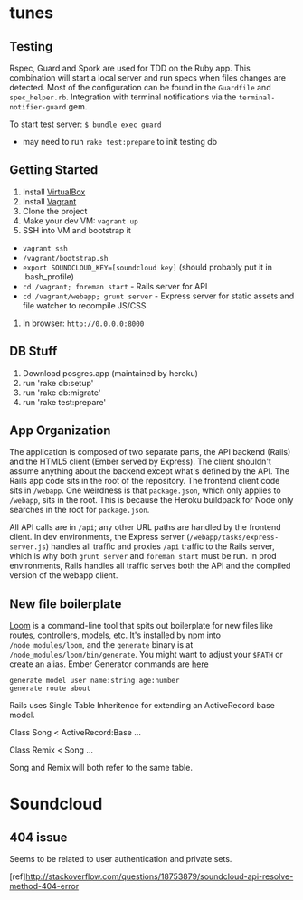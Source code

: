 tunes
=====

## Testing

Rspec, Guard and Spork are used for TDD on the Ruby app. This combination will start a local server and run specs when files changes are detected. Most of the configuration can be found in the `Guardfile` and  `spec_helper.rb`. Integration with terminal notifications via the `terminal-notifier-guard` gem.

To start test server: `$ bundle exec guard`

* may need to run `rake test:prepare` to init testing db


## Getting Started

1. Install [VirtualBox](https://www.virtualbox.org/wiki/Downloads)
1. Install [Vagrant](http://downloads.vagrantup.com/)
1. Clone the project
1. Make your dev VM: `vagrant up`
1. SSH into VM and bootstrap it
  * `vagrant ssh`
  * `/vagrant/bootstrap.sh`
  * `export SOUNDCLOUD_KEY=[soundcloud key]` (should probably put it in .bash_profile)
  * `cd /vagrant; foreman start` - Rails server for API
  * `cd /vagrant/webapp; grunt server` - Express server for static assets and file watcher to recompile JS/CSS
1. In browser: `http://0.0.0.0:8000`

## DB Stuff

1. Download posgres.app (maintained by heroku)
2. run 'rake db:setup'
3. run 'rake db:migrate'
4. run 'rake test:prepare'

## App Organization

The application is composed of two separate parts, the API backend (Rails) and the HTML5 client (Ember served by Express). The client shouldn't assume anything about the backend except what's defined by the API. The Rails app code sits in the root of the repository. The frontend client code sits in `/webapp`. One weirdness is that `package.json`, which only applies to `/webapp`, sits in the root. This is because the Heroku buildpack for Node only searches in the root for `package.json`.

All API calls are in `/api`; any other URL paths are handled by the frontend client. In dev environments, the Express server (`/webapp/tasks/express-server.js`) handles all traffic and proxies `/api` traffic to the Rails server, which is why both `grunt server` and `foreman start` must be run. In prod environments, Rails handles all traffic serves both the API and the compiled version of the webapp client.

## New file boilerplate

[Loom](https://npmjs.org/package/loom) is a command-line tool that spits out
boilerplate for new files like routes, controllers, models, etc. It's installed
by npm into `/node_modules/loom`, and the `generate` binary is at
`/node_modules/loom/bin/generate`. You might want to adjust your `$PATH` or
create an alias. Ember Generator commands are
[here](https://github.com/rpflorence/loom-generators-ember)

```
generate model user name:string age:number
generate route about
```
Rails uses Single Table Inheritence for extending an ActiveRecord base model.

Class Song < ActiveRecord:Base
  ...

Class Remix < Song
  ...

Song and Remix will both refer to the same table.


# Soundcloud
## 404 issue
Seems to be related to user authentication and private sets.

[ref]http://stackoverflow.com/questions/18753879/soundcloud-api-resolve-method-404-error
